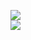 [![](https://img.shields.io/badge/Made%20With-Github%20Spray-lightgrey.svg?style=for-the-badge&logo=github)](https://github.com/Annihil/github-spray#13233)  
[![](https://i.imgur.com/2DrTn0Z.gif)](https://github.com/Annihil/github-spray)